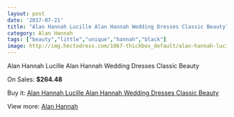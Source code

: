 ```yaml
---
layout: post
date: '2017-07-21'
title: "Alan Hannah Lucille Alan Hannah Wedding Dresses Classic Beauty"
category: Alan Hannah
tags: ["beauty","little","unique","hannah","black"]
image: http://img.hectodress.com/1067-thickbox_default/alan-hannah-lucille-alan-hannah-wedding-dresses-classic-beauty.jpg
---
```

Alan Hannah Lucille Alan Hannah Wedding Dresses Classic Beauty

On Sales: **$264.48**
<a href="https://www.hectodress.com/alan-hannah/660-alan-hannah-lucille-alan-hannah-wedding-dresses-classic-beauty.html"><amp-img layout="responsive" width="600" height="600" src="//img.hectodress.com/1067-thickbox_default/alan-hannah-lucille-alan-hannah-wedding-dresses-classic-beauty.jpg" alt="Alan Hannah Lucille Alan Hannah Wedding Dresses Classic Beauty 0" /></a>
<a href="https://www.hectodress.com/alan-hannah/660-alan-hannah-lucille-alan-hannah-wedding-dresses-classic-beauty.html"><amp-img layout="responsive" width="600" height="600" src="//img.hectodress.com/1068-thickbox_default/alan-hannah-lucille-alan-hannah-wedding-dresses-classic-beauty.jpg" alt="Alan Hannah Lucille Alan Hannah Wedding Dresses Classic Beauty 1" /></a>

Buy it: [Alan Hannah Lucille Alan Hannah Wedding Dresses Classic Beauty](https://www.hectodress.com/alan-hannah/660-alan-hannah-lucille-alan-hannah-wedding-dresses-classic-beauty.html "Alan Hannah Lucille Alan Hannah Wedding Dresses Classic Beauty")

View more: [Alan Hannah](https://www.hectodress.com/8-alan-hannah "Alan Hannah")